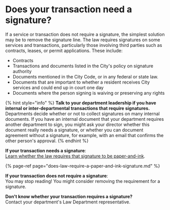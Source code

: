 # Does your transaction need a signature?

If a service or transaction does not require a signature, the simplest solution may be to remove the signature line. The law requires signatures on some services and transactions, particularly those involving third parties such as contracts, leases, or permit applications. These include:

* Contracts
* Transactions and documents listed in the City's policy on signature authority 
* Documents mentioned in the City Code, or in any federal or state law.
* Documents that are important to whether a resident receives City services and could end up in court one day 
* Documents where the person signing is waiving or preserving any rights

{% hint style="info" %}
**Talk to your department leadership if you have internal or inter-departmental transactions that require signatures.** Departments decide whether or not to collect signatures on many internal documents. If you have an internal document that your department requires another department to sign, you might ask your director whether this document really needs a signature, or whether you can document agreement without a signature, for example, with an email that confirms the other person's approval. 
{% endhint %}

**If your transaction needs a signature**:   
[Learn whether the law requires that signature to be paper-and-ink](does-law-require-a-paper-and-ink-signature.md).

{% page-ref page="does-law-require-a-paper-and-ink-signature.md" %}

**If your transaction does not require a signature**:   
You may stop reading! You might consider removing the requirement for a signature. 

**Don't know whether your transaction requires a signature?**   
Contact your department's Law Department representative. 

